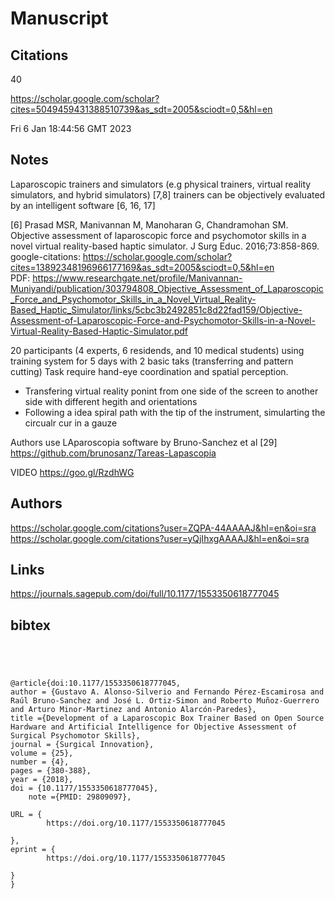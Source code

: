 # Manuscript

## Citations

40 

https://scholar.google.com/scholar?cites=5049459431388510739&as_sdt=2005&sciodt=0,5&hl=en

Fri  6 Jan 18:44:56 GMT 2023


## Notes


Laparoscopic trainers and simulators (e.g physical trainers, virtual reality simulators, and hybrid simulators) [7,8]
trainers can be objectively evaluated by an intelligent software [6, 16, 17]


[6] 
Prasad MSR, Manivannan M, Manoharan G, Chandramohan SM. 
Objective assessment of laparoscopic force and psychomotor skills in a novel virtual reality-based haptic simulator. 
J Surg Educ. 2016;73:858-869.
google-citations: https://scholar.google.com/scholar?cites=13892348196966177169&as_sdt=2005&sciodt=0,5&hl=en    
PDF: https://www.researchgate.net/profile/Manivannan-Muniyandi/publication/303794808_Objective_Assessment_of_Laparoscopic_Force_and_Psychomotor_Skills_in_a_Novel_Virtual_Reality-Based_Haptic_Simulator/links/5cbc3b2492851c8d22fad159/Objective-Assessment-of-Laparoscopic-Force-and-Psychomotor-Skills-in-a-Novel-Virtual-Reality-Based-Haptic-Simulator.pdf 
 

20 participants (4 experts, 6 residends, and 10 medical students) using training system for 5 days with 2 basic taks (transferring and pattern cutting)
Task require hand-eye coordination and spatial perception.
* Transfering virtual reality ponint from one side of the screen to another side with different hegith and orientations
* Following a idea spiral path with the tip of the instrument, simularting the circualr cur in a gauze

Authors use LAparoscopia software by Bruno-Sanchez et al [29]
https://github.com/brunosanz/Tareas-Lapascopia

VIDEO
https://goo.gl/RzdhWG


## Authors 

https://scholar.google.com/citations?user=ZQPA-44AAAAJ&hl=en&oi=sra
https://scholar.google.com/citations?user=yQjIhxgAAAAJ&hl=en&oi=sra





## Links 


https://journals.sagepub.com/doi/full/10.1177/1553350618777045



## bibtex 
```




@article{doi:10.1177/1553350618777045,
author = {Gustavo A. Alonso-Silverio and Fernando Pérez-Escamirosa and Raúl Bruno-Sanchez and José L. Ortiz-Simon and Roberto Muñoz-Guerrero and Arturo Minor-Martinez and Antonio Alarcón-Paredes},
title ={Development of a Laparoscopic Box Trainer Based on Open Source Hardware and Artificial Intelligence for Objective Assessment of Surgical Psychomotor Skills},
journal = {Surgical Innovation},
volume = {25},
number = {4},
pages = {380-388},
year = {2018},
doi = {10.1177/1553350618777045},
    note ={PMID: 29809097},

URL = { 
        https://doi.org/10.1177/1553350618777045
    
},
eprint = { 
        https://doi.org/10.1177/1553350618777045
    
}
}



```
